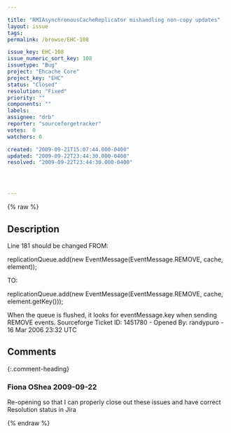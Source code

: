 ```yaml
---

title: "RMIAsynchronousCacheReplicator mishandling non-copy updates"
layout: issue
tags: 
permalink: /browse/EHC-108

issue_key: EHC-108
issue_numeric_sort_key: 108
issuetype: "Bug"
project: "Ehcache Core"
project_key: "EHC"
status: "Closed"
resolution: "Fixed"
priority: ""
components: ""
labels: 
assignee: "drb"
reporter: "sourceforgetracker"
votes:  0
watchers: 0

created: "2009-09-21T15:07:44.000-0400"
updated: "2009-09-22T23:44:30.000-0400"
resolved: "2009-09-22T23:44:30.000-0400"




---
```


{% raw %}

## Description

<div markdown="1" class="description">

Line 181 should be changed FROM:

replicationQueue.add(new
EventMessage(EventMessage.REMOVE, cache, element));

TO:

replicationQueue.add(new
EventMessage(EventMessage.REMOVE, cache,
element.getKey()));


When the queue is flushed, it looks for
eventMessage.key when sending REMOVE events.
Sourceforge Ticket ID: 1451780 - Opened By: randypuro - 16 Mar 2006 23:32 UTC

</div>

## Comments


{:.comment-heading}
### **Fiona OShea** <span class="date">2009-09-22</span>

<div markdown="1" class="comment">

Re-opening so that I can properly close out these issues and have correct Resolution status in Jira

</div>



{% endraw %}
